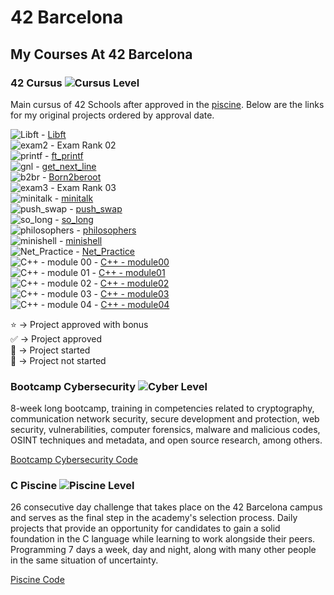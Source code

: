 # 42 Barcelona


## My Courses At 42 Barcelona

### 42 Cursus ![Cursus Level](https://progress-bar.dev/12/?title=Level%204&color=303030&width=200)

Main cursus of 42 Schools after approved in the [piscine](#c-piscine-). Below are the links for my original projects ordered by approval date.  

![Libft](https://progress-bar.dev/125/?title=⭐%20&color=303030&width=100) - [Libft](https://github.com/SrJupi/libft)  
![exam2](https://progress-bar.dev/100/?title=✅%20&color=303030&width=100) - Exam Rank 02  
![printf](https://progress-bar.dev/100/?title=✅%20&color=303030&width=100) - [ft_printf](https://github.com/SrJupi/ft_printf)  
![gnl](https://progress-bar.dev/125/?title=⭐%20&color=303030&width=100) - [get_next_line](https://github.com/SrJupi/get_next_line)  
![b2br](https://progress-bar.dev/125/?title=⭐%20&color=303030&width=100) - [Born2beroot](https://github.com/SrJupi/Born2beroot)  
![exam3](https://progress-bar.dev/100/?title=✅%20&color=303030&width=100) - Exam Rank 03  
![minitalk](https://progress-bar.dev/125/?title=⭐%20&color=303030&width=100) - [minitalk](https://github.com/SrJupi/minitalk)  
![push_swap](https://progress-bar.dev/100/?title=✅%20&color=303030&width=100) - [push_swap](https://github.com/SrJupi/push_swap)  
![so_long](https://progress-bar.dev/100/?title=✅%20&color=303030&width=100) - [so_long](https://github.com/SrJupi/so_long)  
![philosophers](https://progress-bar.dev/100/?title=✅%20&color=303030&width=100) - [philosophers](https://github.com/SrJupi/philosophers)  
![minishell](https://progress-bar.dev/101/?title=✅%20&color=303030&width=100) - [minishell](https://github.com/dfneto/minishell)  
![Net_Practice](https://progress-bar.dev/100/?title=🔄%20&color=303030&width=100) - [Net_Practice](https://github.com/SrJupi/net_practice)  
![C++ - module 00](https://progress-bar.dev/100/?title=🔄%20&color=303030&width=100) - [C++ - module00](https://github.com/SrJupi/cpp_modules/tree/main/module_00)  
![C++ - module 01](https://progress-bar.dev/43/?title=🔄%20&color=303030&width=100) - [C++ - module01](https://github.com/SrJupi/cpp_modules/tree/main/module_01)  
![C++ - module 02](https://progress-bar.dev/0/?title=🚫%20&color=303030&width=100) - [C++ - module02](https://github.com/SrJupi/cpp_modules/tree/main/module_02)  
![C++ - module 03](https://progress-bar.dev/0/?title=🚫%20&color=303030&width=100) - [C++ - module03](https://github.com/SrJupi/cpp_modules/tree/main/module_03)  
![C++ - module 04](https://progress-bar.dev/0/?title=🚫%20&color=303030&width=100) - [C++ - module04](https://github.com/SrJupi/cpp_modules/tree/main/module_04)  

⭐ -> Project approved with bonus  
✅ -> Project approved  
🔄 -> Project started  
🚫 -> Project not started  

### Bootcamp Cybersecurity ![Cyber Level](https://progress-bar.dev/38/?title=Level%200&color=303030&width=200)
8-week long bootcamp, training in competencies related to cryptography, communication network security, secure development and protection, web security, vulnerabilities, computer forensics, malware and malicious codes, OSINT techniques and metadata, and open source research, among others.  
  
[Bootcamp Cybersecurity Code](https://github.com/SrJupi/Bootcamp-Cybersecurity)

### C Piscine ![Piscine Level](https://progress-bar.dev/21/?title=Level%206&color=303030&width=200)

26 consecutive day challenge that takes place on the 42 Barcelona campus and serves as the final step in the academy's selection process. Daily projects that provide an opportunity for candidates to gain a solid foundation in the C language while learning to work alongside their peers. Programming 7 days a week, day and night, along with many other people in the same situation of uncertainty.  

[Piscine Code](https://github.com/SrJupi/C-piscine)
